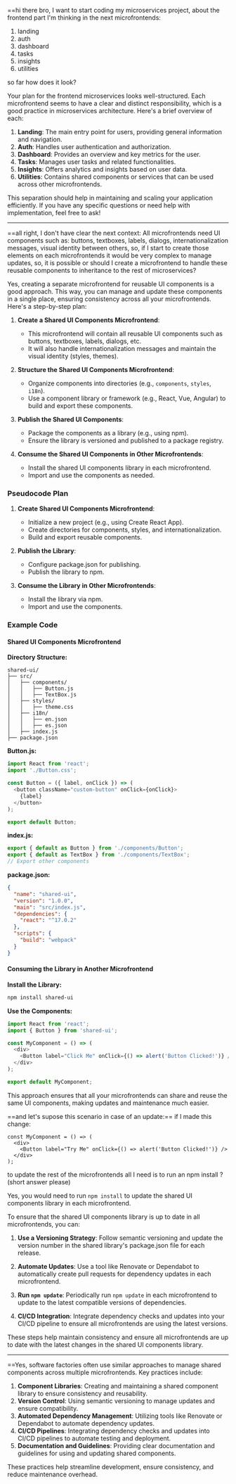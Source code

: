 ==hi there bro, I want to start coding my microservices project, about the frontend part I'm thinking in the next microfrontends:
1. landing
2. auth
3. dashboard
4. tasks
5. insights
6. utilities

so far how does it look?

Your plan for the frontend microservices looks well-structured. Each microfrontend seems to have a clear and distinct responsibility, which is a good practice in microservices architecture. Here's a brief overview of each:

1. **Landing**: The main entry point for users, providing general information and navigation.
2. **Auth**: Handles user authentication and authorization.
3. **Dashboard**: Provides an overview and key metrics for the user.
4. **Tasks**: Manages user tasks and related functionalities.
5. **Insights**: Offers analytics and insights based on user data.
6. **Utilities**: Contains shared components or services that can be used across other microfrontends.

This separation should help in maintaining and scaling your application efficiently. If you have any specific questions or need help with implementation, feel free to ask!

___

==all right, I don't have clear the next context: All microfrontends need UI components such as: buttons, textboxes, labels, dialogs, internationalization messages, visual identity between others, so, if I start to create those elements on each microfrontends it would be very complex to manage updates, so, it is possible or should I create a microfrontend to handle these reusable components to inheritance to the rest of microservices?

Yes, creating a separate microfrontend for reusable UI components is a good approach. This way, you can manage and update these components in a single place, ensuring consistency across all your microfrontends. Here's a step-by-step plan:

1. **Create a Shared UI Components Microfrontend**:
    - This microfrontend will contain all reusable UI components such as buttons, textboxes, labels, dialogs, etc.
    - It will also handle internationalization messages and maintain the visual identity (styles, themes).

2. **Structure the Shared UI Components Microfrontend**:
    - Organize components into directories (e.g., `components`, `styles`, `i18n`).
    - Use a component library or framework (e.g., React, Vue, Angular) to build and export these components.

3. **Publish the Shared UI Components**:
    - Package the components as a library (e.g., using npm).
    - Ensure the library is versioned and published to a package registry.

4. **Consume the Shared UI Components in Other Microfrontends**:
    - Install the shared UI components library in each microfrontend.
    - Import and use the components as needed.

### Pseudocode Plan

1. **Create Shared UI Components Microfrontend**:
    - Initialize a new project (e.g., using Create React App).
    - Create directories for components, styles, and internationalization.
    - Build and export reusable components.

2. **Publish the Library**:
    - Configure package.json for publishing.
    - Publish the library to npm.

3. **Consume the Library in Other Microfrontends**:
    - Install the library via npm.
    - Import and use the components.

### Example Code

#### Shared UI Components Microfrontend

**Directory Structure:**
```
shared-ui/
├── src/
│   ├── components/
│   │   ├── Button.js
│   │   ├── TextBox.js
│   ├── styles/
│   │   ├── theme.css
│   ├── i18n/
│   │   ├── en.json
│   │   ├── es.json
│   ├── index.js
├── package.json
```

**Button.js:**
```javascript
import React from 'react';
import './Button.css';

const Button = ({ label, onClick }) => (
  <button className="custom-button" onClick={onClick}>
    {label}
  </button>
);

export default Button;
```

**index.js:**
```javascript
export { default as Button } from './components/Button';
export { default as TextBox } from './components/TextBox';
// Export other components
```

**package.json:**
```json
{
  "name": "shared-ui",
  "version": "1.0.0",
  "main": "src/index.js",
  "dependencies": {
    "react": "^17.0.2"
  },
  "scripts": {
    "build": "webpack"
  }
}
```

#### Consuming the Library in Another Microfrontend

**Install the Library:**
```bash
npm install shared-ui
```

**Use the Components:**
```javascript
import React from 'react';
import { Button } from 'shared-ui';

const MyComponent = () => (
  <div>
    <Button label="Click Me" onClick={() => alert('Button Clicked!')} />
  </div>
);

export default MyComponent;
```

This approach ensures that all your microfrontends can share and reuse the same UI components, making updates and maintenance much easier.

==and let's supose this scenario in case of an update:== if I made this change:

```
const MyComponent = () => (
  <div>
    <Button label="Try Me" onClick={() => alert('Button Clicked!')} />
  </div>
);

```

to update the rest of the microfrontends all I need is to run an npm install ? (short answer please)

Yes, you would need to run `npm install` to update the shared UI components library in each microfrontend.

To ensure that the shared UI components library is up to date in all microfrontends, you can:

1. **Use a Versioning Strategy**: Follow semantic versioning and update the version number in the shared library's package.json file for each release.

2. **Automate Updates**: Use a tool like Renovate or Dependabot to automatically create pull requests for dependency updates in each microfrontend.

3. **Run `npm update`**: Periodically run `npm update` in each microfrontend to update to the latest compatible versions of dependencies.

4. **CI/CD Integration**: Integrate dependency checks and updates into your CI/CD pipeline to ensure all microfrontends are using the latest versions.

These steps help maintain consistency and ensure all microfrontends are up to date with the latest changes in the shared UI components library.

____

==Yes, software factories often use similar approaches to manage shared components across multiple microfrontends. Key practices include:

1. **Component Libraries**: Creating and maintaining a shared component library to ensure consistency and reusability.
2. **Version Control**: Using semantic versioning to manage updates and ensure compatibility.
3. **Automated Dependency Management**: Utilizing tools like Renovate or Dependabot to automate dependency updates.
4. **CI/CD Pipelines**: Integrating dependency checks and updates into CI/CD pipelines to automate testing and deployment.
5. **Documentation and Guidelines**: Providing clear documentation and guidelines for using and updating shared components.

These practices help streamline development, ensure consistency, and reduce maintenance overhead.
